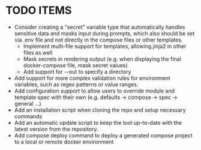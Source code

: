 # TODO ITEMS

* Consider creating a "secret" variable type that automatically handles sensitive data and masks input during prompts, which also should be set via .env file and not directly in the compose files or other templates.
  * Implement multi-file support for templates, allowing jinja2 in other files as well
  * Mask secrets in rendering output (e.g. when displaying the final docker-compose file, mask secret values)
  * Add support for --out to specify a directory
* Add support for more complex validation rules for environment variables, such as regex patterns or value ranges.
* Add configuration support to allow users to override module and template spec with their own (e.g. defaults -> compose -> spec -> general ...)
* Add an installation script when cloning the repo and setup necessary commands
* Add an automatic update script to keep the tool up-to-date with the latest version from the repository.
* Add compose deploy command to deploy a generated compose project to a local or remote docker environment